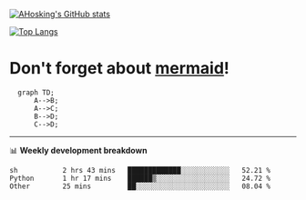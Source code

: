 [![AHosking's GitHub stats](https://github-readme-stats.vercel.app/api?username=ahosking&count_private=true&show_icons=true&theme=onedark&hide_rank=true&include_all_commits=true)](https://github.com/ahosking)

[![Top Langs](https://github-readme-stats.vercel.app/api/top-langs/?username=ahosking&layout=compact&theme=onedark)](https://github.com/ahosking)


# Don't forget about [mermaid](https://github.blog/2022-02-14-include-diagrams-markdown-files-mermaid/)!

```mermaid
  graph TD;
      A-->B;
      A-->C;
      B-->D;
      C-->D;
```
-------

📊 **Weekly development breakdown**

<!--START_SECTION:waka-->

```text
sh           2 hrs 43 mins   █████████████░░░░░░░░░░░░   52.21 %
Python       1 hr 17 mins    ██████▒░░░░░░░░░░░░░░░░░░   24.72 %
Other        25 mins         ██░░░░░░░░░░░░░░░░░░░░░░░   08.04 %
```

<!--END_SECTION:waka-->
